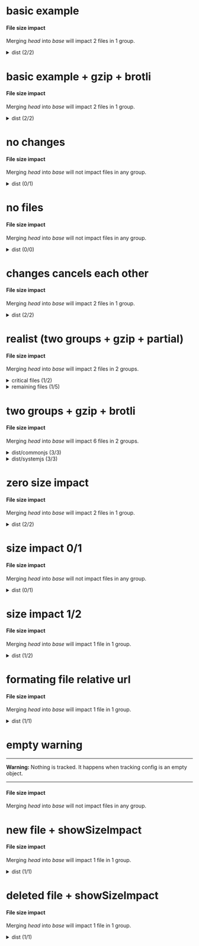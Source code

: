# basic example

<h4 id="file-size-impact">File size impact</h4>

<p>Merging <em>head</em> into <em>base</em> will impact 2 files in 1 group.</p>
<details>
  <summary>dist (2/2)</summary>
  <table>
    <thead>
      <tr>
        <th nowrap>File</th>
        <th nowrap>new size</th>
        <th></th>
      </tr>
    </thead>
    <tbody>
      <tr>
        <td nowrap>dist/foo.js</td>
        <td nowrap>115 B (+15 B / +15%)</td>
        <td>:arrow_upper_right:</td>
      </tr>
      <tr>
        <td nowrap>dist/bar.js</td>
        <td nowrap>110 B (+10 B / +10%)</td>
        <td>:arrow_upper_right:</td>
      </tr>
    </tbody>
    <tfoot>
      <tr>
        <td nowrap><strong>Whole group</strong></td>
        <td nowrap>225 B (+25 B / +12.5%)</td>
        <td>:arrow_upper_right:</td>
      </tr>
    </tfoot>
  </table>
</details>

# basic example + gzip + brotli

<h4 id="file-size-impact">File size impact</h4>

<p>Merging <em>head</em> into <em>base</em> will impact 2 files in 1 group.</p>
<details>
  <summary>dist (2/2)</summary>
  <table>
    <thead>
      <tr>
        <th nowrap>File</th>
        <th nowrap>new size</th>
        <th nowrap>new gzip size</th>
        <th nowrap>new brotli size</th>
        <th></th>
      </tr>
    </thead>
    <tbody>
      <tr>
        <td nowrap>dist/foo.js</td>
        <td nowrap>115 B (+15 B / +15%)</td>
        <td nowrap>24 B (+4 B / +20%)</td>
        <td nowrap>21 B (+3 B / +16.67%)</td>
        <td>:arrow_upper_right:</td>
      </tr>
      <tr>
        <td nowrap>dist/bar.js</td>
        <td nowrap>110 B (+10 B / +10%)</td>
        <td nowrap>22 B (+2 B / +10%)</td>
        <td nowrap>19 B (+1 B / +5.56%)</td>
        <td>:arrow_upper_right:</td>
      </tr>
    </tbody>
    <tfoot>
      <tr>
        <td nowrap><strong>Whole group</strong></td>
        <td nowrap>225 B (+25 B / +12.5%)</td>
        <td nowrap>46 B (+6 B / +15%)</td>
        <td nowrap>40 B (+4 B / +11.11%)</td>
        <td>:arrow_upper_right:</td>
      </tr>
    </tfoot>
  </table>
</details>

# no changes

<h4 id="file-size-impact">File size impact</h4>

<p>Merging <em>head</em> into <em>base</em> will not impact files in any group.</p>
<details>
  <summary>dist (0/1)</summary>
  <p>No impact on files in dist group.</p>
</details>

# no files

<h4 id="file-size-impact">File size impact</h4>

<p>Merging <em>head</em> into <em>base</em> will not impact files in any group.</p>
<details>
  <summary>dist (0/0)</summary>
  <p>No file in dist group (see config below).</p>

```json
{
  "*/**": false
}
```

</details>

# changes cancels each other

<h4 id="file-size-impact">File size impact</h4>

<p>Merging <em>head</em> into <em>base</em> will impact 2 files in 1 group.</p>
<details>
  <summary>dist (2/2)</summary>
  <table>
    <thead>
      <tr>
        <th nowrap>File</th>
        <th nowrap>new size</th>
        <th></th>
      </tr>
    </thead>
    <tbody>
      <tr>
        <td nowrap>dist/file-a.js</td>
        <td nowrap>15 B (+5 B / +50%)</td>
        <td>:arrow_upper_right:</td>
      </tr>
      <tr>
        <td nowrap>dist/file-b.js</td>
        <td nowrap>10 B (-5 B / -33.33%)</td>
        <td>:arrow_lower_right:</td>
      </tr>
    </tbody>
    <tfoot>
      <tr>
        <td nowrap><strong>Whole group</strong></td>
        <td nowrap>25 B (0 B / +0%)</td>
        <td>:ghost:</td>
      </tr>
    </tfoot>
  </table>
</details>

# realist (two groups + gzip + partial)

<h4 id="file-size-impact">File size impact</h4>

<p>Merging <em>head</em> into <em>base</em> will impact 2 files in 2 groups.</p>
<details>
  <summary>critical files (1/2)</summary>
  <table>
    <thead>
      <tr>
        <th nowrap>File</th>
        <th nowrap>new size</th>
        <th nowrap>new gzip size</th>
        <th></th>
      </tr>
    </thead>
    <tbody>
      <tr>
        <td nowrap>dist/foo.js</td>
        <td nowrap>85.5 kB (+7 kB / +8.92%)</td>
        <td nowrap>36.6 kB (+4 kB / +12.28%)</td>
        <td>:arrow_upper_right:</td>
      </tr>
    </tbody>
    <tfoot>
      <tr>
        <td nowrap><strong>Whole group</strong></td>
        <td nowrap>131 kB (+7 kB / +5.65%)</td>
        <td nowrap>60.1 kB (+4 kB / +7.13%)</td>
        <td>:arrow_upper_right:</td>
      </tr>
    </tfoot>
  </table>
</details>

<details>
  <summary>remaining files (1/5)</summary>
  <table>
    <thead>
      <tr>
        <th nowrap>File</th>
        <th nowrap>new size</th>
        <th nowrap>new gzip size</th>
        <th></th>
      </tr>
    </thead>
    <tbody>
      <tr>
        <td nowrap>dist/feature.js</td>
        <td nowrap>21.6 kB (+4.11 kB / +23.55%)</td>
        <td nowrap>12.5 kB (+2.94 kB / +30.84%)</td>
        <td>:arrow_upper_right:</td>
      </tr>
    </tbody>
    <tfoot>
      <tr>
        <td nowrap><strong>Whole group</strong></td>
        <td nowrap>91.4 kB (+4.11 kB / +4.71%)</td>
        <td nowrap>50.6 kB (+2.94 kB / +6.17%)</td>
        <td>:arrow_upper_right:</td>
      </tr>
    </tfoot>
  </table>
</details>

# two groups + gzip + brotli

<h4 id="file-size-impact">File size impact</h4>

<p>Merging <em>head</em> into <em>base</em> will impact 6 files in 2 groups.</p>
<details>
  <summary>dist/commonjs (3/3)</summary>
  <table>
    <thead>
      <tr>
        <th nowrap>File</th>
        <th nowrap>new size</th>
        <th nowrap>new gzip size</th>
        <th nowrap>new brotli size</th>
        <th></th>
      </tr>
    </thead>
    <tbody>
      <tr>
        <td nowrap>dist/commonjs/hello.js</td>
        <td nowrap>187 kB (+20 kB / +11.98%)</td>
        <td nowrap>1.8 kB (+200 B / +12.5%)</td>
        <td nowrap>1.7 kB (+200 B / +13.33%)</td>
        <td>:arrow_upper_right:</td>
      </tr>
      <tr>
        <td nowrap>dist/commonjs/foo.js</td>
        <td nowrap>120 B</td>
        <td nowrap>12 B</td>
        <td nowrap>11 B</td>
        <td>:baby:</td>
      </tr>
      <tr>
        <td nowrap><del>dist/commonjs/bar.js</del></td>
        <td nowrap>0 B (-100 B)</td>
        <td nowrap>0 B (-10 B)</td>
        <td nowrap>0 B (-9 B)</td>
        <td></td>
      </tr>
    </tbody>
    <tfoot>
      <tr>
        <td nowrap><strong>Whole group</strong></td>
        <td nowrap>187 kB (+20 kB / +11.98%)</td>
        <td nowrap>1.81 kB (+202 B / +12.55%)</td>
        <td nowrap>1.71 kB (+202 B / +13.39%)</td>
        <td>:arrow_upper_right:</td>
      </tr>
    </tfoot>
  </table>
</details>

<details>
  <summary>dist/systemjs (3/3)</summary>
  <table>
    <thead>
      <tr>
        <th nowrap>File</th>
        <th nowrap>new size</th>
        <th nowrap>new gzip size</th>
        <th nowrap>new brotli size</th>
        <th></th>
      </tr>
    </thead>
    <tbody>
      <tr>
        <td nowrap>dist/systemjs/hello.js</td>
        <td nowrap>187 kB (+20 kB / +11.98%)</td>
        <td nowrap>1.8 kB (+200 B / +12.5%)</td>
        <td nowrap>1.7 kB (+200 B / +13.33%)</td>
        <td>:arrow_upper_right:</td>
      </tr>
      <tr>
        <td nowrap>dist/systemjs/foo.js</td>
        <td nowrap>120 B</td>
        <td nowrap>12 B</td>
        <td nowrap>11 B</td>
        <td>:baby:</td>
      </tr>
      <tr>
        <td nowrap><del>dist/systemjs/bar.js</del></td>
        <td nowrap>0 B (-100 B)</td>
        <td nowrap>0 B (-10 B)</td>
        <td nowrap>0 B (-9 B)</td>
        <td></td>
      </tr>
    </tbody>
    <tfoot>
      <tr>
        <td nowrap><strong>Whole group</strong></td>
        <td nowrap>187 kB (+20 kB / +11.98%)</td>
        <td nowrap>1.81 kB (+202 B / +12.55%)</td>
        <td nowrap>1.71 kB (+202 B / +13.39%)</td>
        <td>:arrow_upper_right:</td>
      </tr>
    </tfoot>
  </table>
</details>

# zero size impact

<h4 id="file-size-impact">File size impact</h4>

<p>Merging <em>head</em> into <em>base</em> will impact 2 files in 1 group.</p>
<details>
  <summary>dist (2/2)</summary>
  <table>
    <thead>
      <tr>
        <th nowrap>File</th>
        <th nowrap>new size</th>
        <th></th>
      </tr>
    </thead>
    <tbody>
      <tr>
        <td nowrap>dist/bar.js</td>
        <td nowrap>315 B (+15 B / +5%)</td>
        <td>:arrow_upper_right:</td>
      </tr>
      <tr>
        <td nowrap>dist/foo.js</td>
        <td nowrap>2.5 kB (0 B / +0%)</td>
        <td>:ghost:</td>
      </tr>
    </tbody>
    <tfoot>
      <tr>
        <td nowrap><strong>Whole group</strong></td>
        <td nowrap>2.81 kB (+15 B / +0.54%)</td>
        <td>:arrow_upper_right:</td>
      </tr>
    </tfoot>
  </table>
</details>

# size impact 0/1

<h4 id="file-size-impact">File size impact</h4>

<p>Merging <em>head</em> into <em>base</em> will not impact files in any group.</p>
<details>
  <summary>dist (0/1)</summary>
  <details>
  <summary>Hidden (1)</summary>
  <table>
    <thead>
      <tr>
        <th nowrap>File</th>
        <th nowrap>new size</th>
        <th></th>
      </tr>
    </thead>
    <tbody>
      <tr>
        <td nowrap>dist/bar.js</td>
        <td nowrap>101 B (+1 B / +1%)</td>
        <td>:arrow_upper_right:</td>
      </tr>
    </tbody>
    <tfoot>
      <tr>
        <td nowrap><strong>Whole group</strong></td>
        <td nowrap>101 B (+1 B / +1%)</td>
        <td>:arrow_upper_right:</td>
      </tr>
    </tfoot>
  </table>
</details>
</details>

# size impact 1/2

<h4 id="file-size-impact">File size impact</h4>

<p>Merging <em>head</em> into <em>base</em> will impact 1 file in 1 group.</p>
<details>
  <summary>dist (1/2)</summary>
  <table>
    <thead>
      <tr>
        <th nowrap>File</th>
        <th nowrap>new size</th>
        <th></th>
      </tr>
    </thead>
    <tbody>
      <tr>
        <td nowrap>dist/foo.js</td>
        <td nowrap>115 B (+14 B / +13.86%)</td>
        <td>:arrow_upper_right:</td>
      </tr>
    </tbody>
    <tfoot>
      <tr>
        <td nowrap><strong>Whole group</strong></td>
        <td nowrap>216 B (+15 B / +7.46%)</td>
        <td>:arrow_upper_right:</td>
      </tr>
    </tfoot>
  </table>
<details>
  <summary>Hidden (1)</summary>
  <table>
    <thead>
      <tr>
        <th nowrap>File</th>
        <th nowrap>new size</th>
        <th></th>
      </tr>
    </thead>
    <tbody>
      <tr>
        <td nowrap>dist/bar.js</td>
        <td nowrap>101 B (+1 B / +1%)</td>
        <td>:arrow_upper_right:</td>
      </tr>
    </tbody>
    <tfoot>
      <tr>
        <td nowrap><strong>Whole group</strong></td>
        <td nowrap>216 B (+15 B / +7.46%)</td>
        <td>:arrow_upper_right:</td>
      </tr>
    </tfoot>
  </table>
</details>
</details>

# formating file relative url

<h4 id="file-size-impact">File size impact</h4>

<p>Merging <em>head</em> into <em>base</em> will impact 1 file in 1 group.</p>
<details>
  <summary>dist (1/1)</summary>
  <table>
    <thead>
      <tr>
        <th nowrap>File</th>
        <th nowrap>new size</th>
        <th></th>
      </tr>
    </thead>
    <tbody>
      <tr>
        <td nowrap>foo.js</td>
        <td nowrap>115 B (+14 B / +13.86%)</td>
        <td>:arrow_upper_right:</td>
      </tr>
    </tbody>
    <tfoot>
      <tr>
        <td nowrap><strong>Whole group</strong></td>
        <td nowrap>115 B (+14 B / +13.86%)</td>
        <td>:arrow_upper_right:</td>
      </tr>
    </tfoot>
  </table>
</details>

# empty warning

---

**Warning:** Nothing is tracked. It happens when tracking config is an empty object.

---

<h4 id="file-size-impact">File size impact</h4>

<p>Merging <em>head</em> into <em>base</em> will not impact files in any group.</p>

# new file + showSizeImpact

<h4 id="file-size-impact">File size impact</h4>

<p>Merging <em>head</em> into <em>base</em> will impact 1 file in 1 group.</p>
<details>
  <summary>dist (1/1)</summary>
  <table>
    <thead>
      <tr>
        <th nowrap>File</th>
        <th nowrap>new size</th>
        <th></th>
      </tr>
    </thead>
    <tbody>
      <tr>
        <td nowrap>dist/foo.js</td>
        <td nowrap>110 B</td>
        <td>:baby:</td>
      </tr>
    </tbody>
    <tfoot>
      <tr>
        <td nowrap><strong>Whole group</strong></td>
        <td nowrap>110 B (+110 B / +100%)</td>
        <td>:arrow_upper_right:</td>
      </tr>
    </tfoot>
  </table>
</details>

# deleted file + showSizeImpact

<h4 id="file-size-impact">File size impact</h4>

<p>Merging <em>head</em> into <em>base</em> will impact 1 file in 1 group.</p>
<details>
  <summary>dist (1/1)</summary>
  <table>
    <thead>
      <tr>
        <th nowrap>File</th>
        <th nowrap>new size</th>
        <th></th>
      </tr>
    </thead>
    <tbody>
      <tr>
        <td nowrap><del>dist/foo.js</del></td>
        <td nowrap>0 B (-110 B)</td>
        <td></td>
      </tr>
    </tbody>
    <tfoot>
      <tr>
        <td nowrap><strong>Whole group</strong></td>
        <td nowrap>0 B (-110 B / -100%)</td>
        <td>:arrow_lower_right:</td>
      </tr>
    </tfoot>
  </table>
</details>
